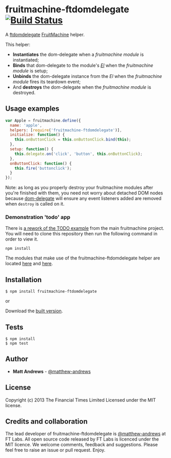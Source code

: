 # fruitmachine-ftdomdelegate [![Build Status](https://travis-ci.org/ftlabs/fruitmachine-ftdomdelegate.png?branch=master)](https://travis-ci.org/ftlabs/fruitmachine-ftdomdelegate)

A [ftdomdelegate](http://github.com/ftlabs/ftdomdelegate) [FruitMachine](http://github.com/ftlabs/fruitmachine) helper.

This helper:
- **Instantiates** the dom-delegate when a _fruitmachine module_ is instantiated;
- **Binds** that dom-delegate to the module's *[El](https://github.com/ftlabs/fruitmachine/blob/master/docs/module-el.md)* when the _fruitmachine module_ is setup;
- **Unbinds** the dom-delegate instance from the *El* when the _fruitmachine module_ fires its teardown event;
- And **destroys** the dom-delegate when the _fruitmachine module_ is destroyed.

## Usage examples

```javascript
var Apple = fruitmachine.define({
  name: 'apple',
  helpers: [require('fruitmachine-ftdomdelegate')],
  initialize: function() {
    this.onButtonClick = this.onButtonClick.bind(this);
  },
  setup: function() {
    this.delegate.on('click', 'button', this.onButtonClick);
  },
  onButtonClick: function() {
    this.fire('buttonclick');
  }
});
```

Note: as long as you properly destroy your fruitmachine modules after you're finished with them, you need not worry about detached DOM nodes because [dom-delegate](http://github.com/ftlabs/dom-delegate) will ensure any event listeners added are removed when `destroy` is called on it.

### Demonstration 'todo' app

There is [a rework of the TODO example](http://github.com/matthew-andrews/fruitmachine-ftdomdelegate/tree/master/examples/) from the main fruitmachine project.  You will need to clone this repository then run the following command in order to view it.

```
npm install
```

The modules that make use of the fruitmachine-ftdomdelegate helper are located [here](https://github.com/matthew-andrews/fruitmachine-ftdomdelegate/blob/master/examples/lib/modules/list-item/index.js) and [here](https://github.com/matthew-andrews/fruitmachine-ftdomdelegate/blob/master/examples/lib/modules/strawberry/index.js).

## Installation

```
$ npm install fruitmachine-ftdomdelegate
```

or

Download the [built version][download].

[download]: http://wzrd.in/standalone/fruitmachine-ftdomdelegate@latest

## Tests

```
$ npm install
$ npm test
```

## Author

- **Matt Andrews** - [@matthew-andrews](http://github.com/matthew-andrews)

## License
Copyright (c) 2013 The Financial Times Limited
Licensed under the MIT license.

## Credits and collaboration

The lead developer of fruitmachine-ftdomdelegate is [@matthew-andrews](http://github.com/matthew-andrews) at FT Labs. All open source code released by FT Labs is licenced under the MIT licence. We welcome comments, feedback and suggestions. Please feel free to raise an issue or pull request. Enjoy.
